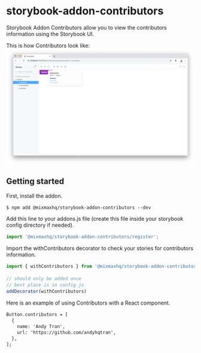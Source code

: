 # storybook-addon-contributors
Storybook Addon Contributors allow you to view the contributors information using the Storybook UI.

This is how Contributors look like:
![](docs/screenshot.png)

## Getting started
First, install the addon.
```
$ npm add @mixmaxhq/storybook-addon-contributors --dev
```

Add this line to your addons.js file (create this file inside your storybook config directory if needed).
```javascript
import '@mixmaxhq/storybook-addon-contributors/register';
```

Import the withContributors decorator to check your stories for contributors information.
```javascript
import { withContributors } from '@mixmaxhq/storybook-addon-contributors';

// should only be added once
// best place is in config.js
addDecorator(withContributors)
```

Here is an example of using Contributors with a React component.
```
Button.contributors = [
  {
    name: 'Andy Tran',
    url: 'https://github.com/andyhqtran',
  },
];
```
